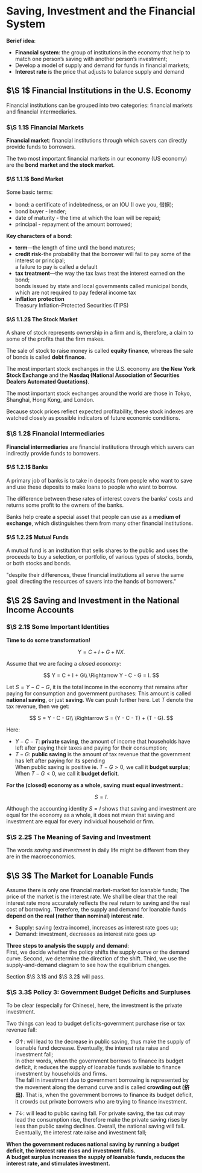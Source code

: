 # Saving, Investment and the Financial System

**Berief idea**:  
* **Financial system**: the group of institutions in the economy that help
to match one person’s saving with another person’s investment;
* Develop a model of supply and demand for funds in financial markets;
* **Interest rate** is the price that adjusts to balance supply and demand

## $\S 1$ Financial Institutions in the U.S. Economy

Financial institutions can be grouped into two categories: financial markets
and financial intermediaries.

### $\S 1.1$ Financial Markets

**Financial market**: financial institutions through which savers can directly
provide funds to borrowers.

The two most important financial markets in our economy (US economy) are the
**bond market and the stock market**.

#### $\S 1.1.1$ Bond Market

Some basic terms:  
* bond: a certificate of indebtedness, or an IOU (I owe you, 借据);
* bond buyer - lender;
* date of maturity - the time at which the loan will be repaid;
* principal - repayment of the amount borrowed;

**Key characters of a bond**:  
* **term**—the length of time until the bond matures;
* **credit risk**-the probability that the borrower will fail to pay some of
the interest or principal;  
	a failure to pay is called a default
* **tax treatment**—the way the tax laws treat the interest earned on the bond;  
	bonds issued by state and local governments called municipal bonds, which
	are not required to pay federal income tax
* **inflation protection**  
	Treasury Inflation-Protected Securities (TIPS)

#### $\S 1.1.2$ The Stock Market

A share of stock represents ownership in a firm and is, therefore, a claim to
some of the profits that the firm makes.

The sale of stock to raise money is called **equity finance**, whereas the sale
of bonds is called **debt finance**.

The most important stock exchanges in the U.S. economy are **the New York Stock
Exchange** and the **Nasdaq (National Association of Securities Dealers
Automated Quotations)**.

The most important stock exchanges around the world are those in Tokyo,
Shanghai, Hong Kong, and London.

Because stock prices reflect expected profitability, these stock indexes are
watched closely as possible indicators of future economic conditions.

### $\S 1.2$ Financial Intermediaries

**Financial intermediaries** are financial institutions through which savers can
indirectly provide funds to borrowers.

#### $\S 1.2.1$ Banks

A primary job of banks is to take in deposits from people who want to save and
use these deposits to make loans to people who want to borrow.

The difference between these rates of interest covers the banks’ costs and
returns some profit to the owners of the banks.

Banks help create a special asset that people can use as a **medium of
exchange**, which distinguishes them from many other financial institutions.

#### $\S 1.2.2$ Mutual Funds

A mutual fund is an institution that sells shares to the public and uses the
proceeds to buy a selection, or portfolio, of various types of stocks, bonds, or
both stocks and bonds.

"despite their differences, these financial institutions all serve the same
goal: directing the resources of savers into the hands of borrowers."

## $\S 2$ Saving and Investment in the National Income Accounts

### $\S 2.1$ Some Important Identities

**Time to do some transformation!**

$$
Y = C + I + G + NX.
$$

Assume that we are facing a *closed economy*:  

$$
Y = C + I + G\\
\Rightarrow Y - C - G = I.
$$

Let $S = Y - C - G$, it is the total income in the economy that remains after
paying for consumption and government purchases: This amount is called
**national saving**, or just **saving**. We can push further here. Let $T$
denote the tax revenue, then we get:  

$$
S = Y - C - G\\
\Rightarrow S = (Y - C - T) + (T - G).
$$

Here:  
* $Y - C - T$: **private saving**, the amount of income that households have
left after paying their taxes and paying for their consumption;
* $T - G$: **public saving** is the amount of tax revenue that the government
has left after paying for its spending  
	When public saving is positive ie. $T - G > 0$, we call it **budget
	surplus**;  
	When $T - G < 0$, we call it **budget deficit**.

**For the (closed) economy as a whole, saving must equal investment.**:  

$$
S = I.
$$

Although the accounting identity $S = I$ shows that saving and investment are
equal for the economy as a whole, it does not mean that saving and investment
are equal for every individual household or firm.

### $\S 2.2$ The Meaning of Saving and Investment

The words *saving* and *investment* in daily life might be different from they
are in the macroeconomics.

## $\S 3$ The Market for Loanable Funds

Assume there is only one financial market-market for loanable funds;
The price of the market is the interest rate. We shall be clear that the
real interest rate more accurately reflects the real return to saving and the
real cost of borrowing. Therefore, the supply and demand for loanable funds
**depend on the real (rather than nominal) interest rate**.

* Supply: saving (extra income), increases as interest rate goes up;
* Demand: investment, decreases as interest rate goes up

**Three steps to analysis the supply and demand**:  
First, we decide whether the policy shifts the supply curve or the demand curve.
Second, we determine the direction of the shift. Third, we use the
supply-and-demand diagram to see how the equilibrium changes.

Section $\S 3.1$ and $\S 3.2$ will pass.

### $\S 3.3$ Policy 3: Government Budget Deficits and Surpluses

To be clear (especially for Chinese), here, the investment is the private
investment.

Two things can lead to budget deficits-government purchase rise or tax revenue
fall:  
* $G \uparrow$: will lead to the decrease in public saving, thus make the
supply of loanable fund decrease. Eventually, the interest rate raise and
investment fall;  
	In other words, when the government borrows to finance its budget deficit,
	it reduces the supply of loanable funds available to finance investment by
	households and firms.  
	The fall in investment due to government borrowing is represented by the
	movement along the demand curve and is called **crowding out (挤出)**. That
	is, when the government borrows to finance its budget deficit, it crowds out
	private borrowers who are trying to finance investment.

* $T \downarrow$: will lead to public saving fall. For private saving, the tax
cut may lead the consumption rise, therefore make the private saving rises by
less than public saving declines. Overall, the national saving will fall.
Eventually, the interest rate raise and investment fall;

**When the government reduces national saving by running a budget deficit, the
interest rate rises and investment falls.**  
**A budget surplus increases the supply of loanable funds, reduces the interest
rate, and stimulates investment.**
